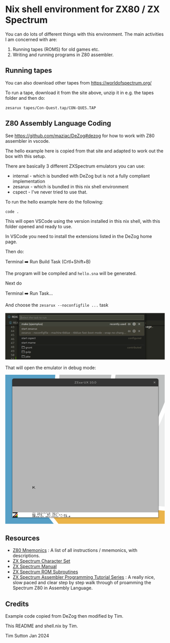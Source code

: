 # Nix shell environment for ZX80 / ZX Spectrum

You can do lots of different things with this environment. The main activities I
am concerned with are:

1. Running tapes (ROMS) for old games etc.
2. Writing and running programs in Z80 assembler.


## Running tapes


You can also download other tapes from https://worldofspectrum.org/

To run a tape, download it from the site above, unzip it in e.g. the tapes folder and then do:

```
zesarux tapes/Con-Quest.tap/CON-QUES.TAP
```

## Z80 Assembly Language Coding 

See  https://github.com/maziac/DeZog#dezog for how to work with Z80 assembler in vscode.

The hello example here is copied from that site and adapted to work out the box
with this setup.

There are basically 3 different ZXSpectrum emulators you can use:

* internal - which is bundled with DeZog but is not a fully compliant implementation
* zesarux - which is bundled in this nix shell environment
* cspect - I've never tried to use that.

To run the hello example here do the following:

```
code .
```

This will open VSCode using the version installed in this nix shell, with 
this folder opened and ready to use.

In VSCode you need to install the extensions listed in the DeZog home page.

Then do:

Terminal ➡️ Run Build Task (Crtl+Shift+B)

The program will be compiled and ``hello.sna`` will be generated.

Next do

Terminal ➡️ Run Task...

And choose the ``zesarux --noconfigfile ...`` task

![Run task](img/run-task.png)


That will open the emulator in debug mode:

![Run task](img/zesarux.png)




## Resources

* [Z80 Mnemonics](http://www.z80.info/z80syntx.htm) : A list of all instructions / mnemonics, with descriptions.
* [ZX Spectrum Character Set](https://worldofspectrum.net/ZXBasicManual/zxmanappa.html)
* [ZX Spectrum Manual](http://www.retro8bitcomputers.co.uk/Content/downloads/manuals/ZX-Spectrum-48K-Manual.pdf)
* [ZX Spectrum ROM Subroutines](https://skoolkid.github.io/rom/maps/routines.html)
* [ZX Spectrum Assembler Programming Tutorial Series](https://www.youtube.com/playlist?list=PLO_DS4Ra9jOooo0tFaLq-BXa24iPWkJJ7) : A really nice, slow paced and clear  step by step walk through of proamming the Spectrum Z80 in Assembly Language.
## Credits

Example code copied from DeZog then modified by Tim.

This README and shell.nix by Tim.

Tim Sutton
Jan 2024
